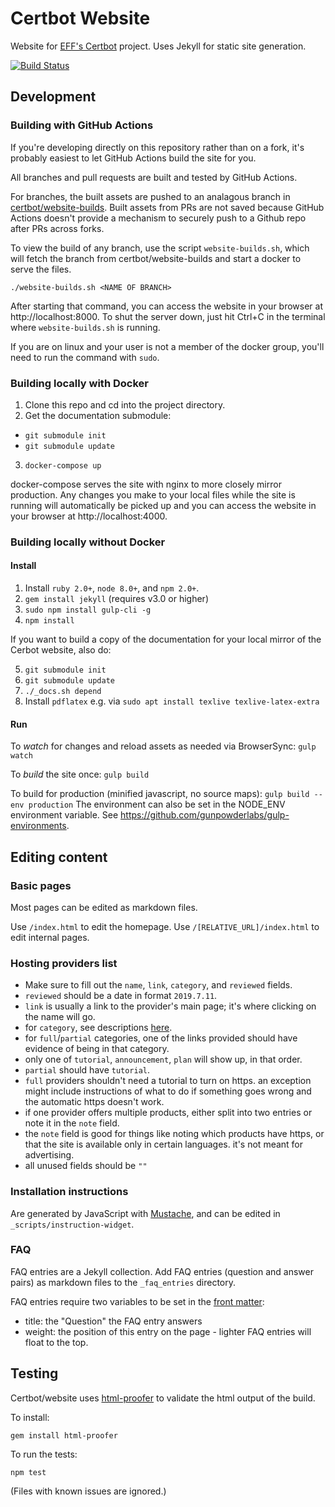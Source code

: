 # Certbot Website

Website for [EFF's Certbot](https://certbot.eff.org/) project. Uses Jekyll for static site generation.

[![Build Status](https://github.com/certbot/website/actions/workflows/ci.yml/badge.svg)](https://github.com/certbot/website/actions/workflows/ci.yml)

## Development

### Building with GitHub Actions

If you're developing directly on this repository rather than on a fork, it's probably easiest to let GitHub Actions build the site for you.

All branches and pull requests are built and tested by GitHub Actions.

For branches, the built assets are pushed to an analagous branch in [certbot/website-builds](https://github.com/certbot/website-builds). Built assets from PRs are not saved because GitHub Actions doesn't provide a mechanism to securely push to a Github repo after PRs across forks.

To view the build of any branch, use the script `website-builds.sh`, which will fetch the branch from certbot/website-builds and start a docker to serve the files.

```
./website-builds.sh <NAME OF BRANCH>
```

After starting that command, you can access the website in your browser at http://localhost:8000. To shut the server down, just hit Ctrl+C in the terminal where `website-builds.sh` is running.

If you are on linux and your user is not a member of the docker group, you'll need to run the command with `sudo`.

### Building locally with Docker

1. Clone this repo and cd into the project directory.
2. Get the documentation submodule:
  * `git submodule init`
  * `git submodule update`
3. `docker-compose up`

docker-compose serves the site with nginx to more closely mirror production. Any changes you make to your local files while the site is running will automatically be picked up and you can access the website in your browser at http://localhost:4000.


### Building locally without Docker

#### Install
1. Install `ruby 2.0+`, `node 8.0+`, and `npm 2.0+`.
2. `gem install jekyll` (requires v3.0 or higher)
3. `sudo npm install gulp-cli -g`
4. `npm install`

If you want to build a copy of the documentation for your local mirror of the
Cerbot website, also do:

5. `git submodule init`
6. `git submodule update`
7. `./_docs.sh depend`
8. Install `pdflatex` e.g. via `sudo apt install texlive texlive-latex-extra`

#### Run
To *watch* for changes and reload assets as needed via BrowserSync:
`gulp watch`

To *build* the site once:
`gulp build`

To build for production (minified javascript, no source maps):
`gulp build --env production`
The environment can also be set in the NODE_ENV environment variable. See https://github.com/gunpowderlabs/gulp-environments.

## Editing content

### Basic pages
Most pages can be edited as markdown files.

Use `/index.html` to edit the homepage.
Use `/[RELATIVE_URL]/index.html` to edit internal pages.

### Hosting providers list

- Make sure to fill out the `name`, `link`, `category`, and `reviewed` fields.
- `reviewed` should be a date in format `2019.7.11`.
- `link` is usually a link to the provider's main page; it's where clicking on the name will go.
- for `category`, see descriptions [here](https://certbot.eff.org/hosting_providers/).
- for `full`/`partial` categories, one of the links provided should have evidence of being in that category.
 - only one of `tutorial`, `announcement`, `plan` will show up, in that order.
  - `partial` should have `tutorial`.
  - `full` providers shouldn't need a tutorial to turn on https. an exception might include instructions of what to do if something goes wrong and the automatic https doesn't work.
- if one provider offers multiple products, either split into two entries or note it in the `note` field.
- the `note` field is good for things like noting which products have https, or that the site is available only in certain languages. it's not meant for advertising.
- all unused fields should be `""`

### Installation instructions

Are generated by JavaScript with
[Mustache](https://mustache.github.io/mustache.5.html), and can be edited in
`_scripts/instruction-widget`.

### FAQ
FAQ entries are a Jekyll collection. Add FAQ entries (question and answer pairs) as markdown files to the `_faq_entries` directory.

FAQ entries require two variables to be set in the [front matter](https://jekyllrb.com/docs/frontmatter/):

* title: the "Question" the FAQ entry answers
* weight: the position of this entry on the page - lighter FAQ entries will float to the top.

## Testing
Certbot/website uses [html-proofer](https://github.com/gjtorikian/html-proofer) to validate the html output of the build.

To install:
```
gem install html-proofer
```

To run the tests:
```
npm test
```
(Files with known issues are ignored.)

